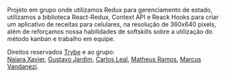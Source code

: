 
Projeto em grupo onde utilizamos Redux para gerenciamento de estado, utilizamos a biblioteca React-Redux, Context API e Reack Hooks para criar um aplicativo de receitas para celulares, na resolução de 360x640 pixels, além de reforçamos nossa habilidades de softskills sobre a utilização do método kanban e trabalho em equipe.

Direitos reservados  <a href="https://github.com/trybe-tech-ops">Trybe<a> e ao grupo: <br>
<a href="https://github.com/naiaraxavier">Naiara Xavier<a>,
<a href="https://github.com/gasjardim">Gustavo Jardim<a>,
<a href="https://github.com/carlosleal89">Carlos Leal<a>,
<a href="https://github.com/theussramos">Matheus Ramos<a>,
<a href="https://github.com/MarcusVandanezi">Marcus Vandanezi<a>.




